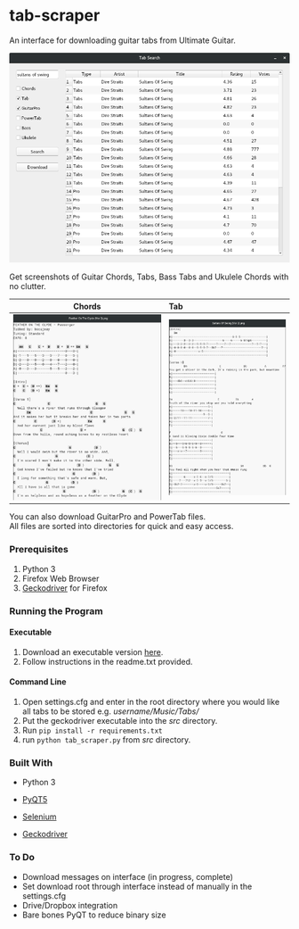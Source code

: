 # tab-scraper
An interface for downloading guitar tabs from Ultimate Guitar.

![ui-image](screens/ui-screen.png)

Get screenshots of Guitar Chords, Tabs, Bass Tabs and Ukulele Chords with no clutter.

Chords  |   Tab
:------:|:------|
![chords](screens/feather-chords.png) | ![tab](screens/sultans-tab.png)

You can also download GuitarPro and PowerTab files. <br>
All files are sorted into directories for quick and easy access.

### Prerequisites

1. Python 3
2. Firefox Web Browser
3. [Geckodriver](https://github.com/mozilla/geckodriver/releases) for Firefox

### Running the Program

#### Executable

1. Download an executable version [here](https://github.com/Sean-Hassett/tab-scraper/releases).
2. Follow instructions in the readme.txt provided.

#### Command Line

1. Open settings.cfg and enter in the root directory where you would like all tabs to be stored e.g. <i>username/Music/Tabs/ </i>
2. Put the geckodriver executable into the <i>src</i> directory.
3. Run `pip install -r requirements.txt`
4. run `python tab_scraper.py` from <i>src</i> directory.

### Built With

- Python 3

- [PyQT5](https://pypi.org/project/PyQt5/)

- [Selenium](https://selenium-python.readthedocs.io/)

- [Geckodriver](https://github.com/mozilla/geckodriver/releases)

### To Do

- Download messages on interface (in progress, complete)
- Set download root through interface instead of manually in the settings.cfg
- Drive/Dropbox integration
- Bare bones PyQT to reduce binary size
